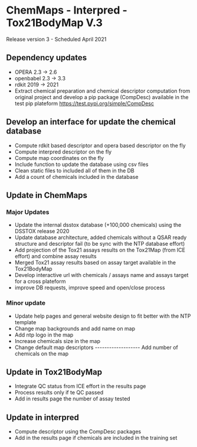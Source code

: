 # ChemMaps - Interpred -Tox21BodyMap V.3
Release version 3 - Scheduled April 2021

## Dependency updates
- OPERA 2.3 -> 2.6
- openbabel 2.3 -> 3.3
- rdkit 2019 -> 2021
- Extract chemical preparation and chemical descriptor computation from original project and develop a pip package (CompDesc) available in the test pip plateform https://test.pypi.org/simple/CompDesc

## Develop an interface for update the chemical database
- Compute rdkit based descriptor and opera based descriptor on the fly
- Compute interpred descriptor on the fly
- Compute map coordinates on the fly
- Include function to update the database using csv files
- Clean static files to included all of them in the DB
- Add a count of chemicals included in the database 


## Update in ChemMaps
### Major Updates
- Update the internal dsstox database (+100,000 chemicals) using the DSSTOX release 2020
- Update database architecture, added chemicals without a QSAR ready structure and descriptor fail (to be sync with the NTP database effort)
- Add projection of the Tox21 assays results on the Tox21Map (from ICE effort) and combine assay results 
- Merged Tox21 assay results based on assay target available in the Tox21BodyMap
- Develop interactive url with chemicals / assays name and assays target for a cross plateform
- improve DB requests, improve speed and open/close process

### Minor update
- Update help pages and general website design to fit better with the NTP template
- Change map backgrounds and add name on map
- Add ntp logo in the map
- Increase chemicals size in the map
- Change default map descriptors
------------------- Add number of chemicals on the map


## Update in Tox21BodyMap
- Integrate QC status from ICE effort in the results page
- Process results only if te QC passed
- Add in results page the number of assay tested

## Update in interpred
- Compute descriptor using the CompDesc packages
- Add in the results page if chemicals are included in the training set
